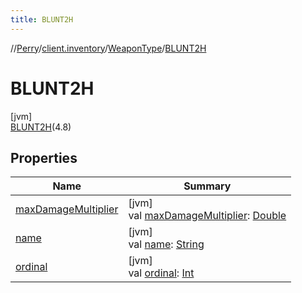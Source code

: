 ```yaml
---
title: BLUNT2H
---
```

//[Perry](../../../../index.html)/[client.inventory](../../index.html)/[WeaponType](../index.html)/[BLUNT2H](index.html)



# BLUNT2H



[jvm]\
[BLUNT2H](index.html)(4.8)



## Properties


| Name | Summary |
|---|---|
| [maxDamageMultiplier](max-damage-multiplier.html) | [jvm]<br>val [maxDamageMultiplier](max-damage-multiplier.html): [Double](https://kotlinlang.org/api/latest/jvm/stdlib/kotlin/-double/index.html) |
| [name](name.html) | [jvm]<br>val [name](name.html): [String](https://kotlinlang.org/api/latest/jvm/stdlib/kotlin/-string/index.html) |
| [ordinal](ordinal.html) | [jvm]<br>val [ordinal](ordinal.html): [Int](https://kotlinlang.org/api/latest/jvm/stdlib/kotlin/-int/index.html) |

